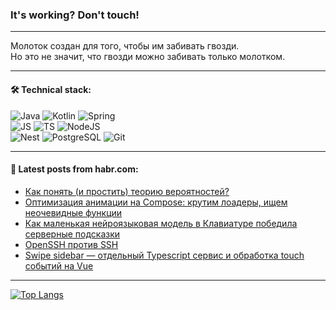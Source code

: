### It's working? Don't touch!

---
Молоток создан для того, чтобы им забивать гвозди. <br>
Но это не значит, что гвозди можно забивать только молотком.

---

#### 🛠️ Technical stack:

![Java](https://img.shields.io/badge/Java-informational?logo=Oracle&style=flat&logoColor=white&color=FF4500)
![Kotlin](https://img.shields.io/badge/Kotlin-informational?logo=Kotlin&style=flat&logoColor=white&color=774D97)
![Spring](https://img.shields.io/badge/SpringBoot-informational?logo=SpringBoot&style=flat&logoColor=white&color=6DB33F) <br>
![JS](https://img.shields.io/badge/JS-informational?logo=javaScript&style=flat&logoColor=black&color=F7Df1E)
![TS](https://img.shields.io/badge/TypeScript-informational?logo=typeScript&style=flat&logoColor=black&color=0667A8)
![NodeJS](https://img.shields.io/badge/NodeJS-informational?logo=node.js&style=flat&logoColor=white&color=70A760) <br>
![Nest](https://img.shields.io/badge/NestJS-informational?logo=NestJS&style=flat&logoColor=white&color=E0234E)
![PostgreSQL](https://img.shields.io/badge/PostgreSQL-informational?logo=PostgreSQL&style=flat&logoColor=white&color=DAA520)
![Git](https://img.shields.io/badge/Git-informational?logo=git&style=flat&logoColor=white&color=778899)

___

#### 💬 Latest posts from habr.com:

<!-- BLOG-POST-LIST:START -->
- [Как понять &lpar;и простить&rpar; теорию вероятностей?](https://habr.com/ru/articles/751862/?utm_source=habrahabr&utm_medium=rss&utm_campaign=751862)
- [Оптимизация анимации на Compose: крутим лоадеры, ищем неочевидные функции](https://habr.com/ru/companies/redmadrobot/articles/751976/?utm_source=habrahabr&utm_medium=rss&utm_campaign=751976)
- [Как маленькая нейроязыковая модель в Клавиатуре победила серверные подсказки](https://habr.com/ru/companies/yandex/articles/751598/?utm_source=habrahabr&utm_medium=rss&utm_campaign=751598)
- [OpenSSH против SSH](https://habr.com/ru/companies/ruvds/articles/751756/?utm_source=habrahabr&utm_medium=rss&utm_campaign=751756)
- [Swipe sidebar — отдельный Typescript сервис и обработка touch событий на Vue](https://habr.com/ru/articles/751618/?utm_source=habrahabr&utm_medium=rss&utm_campaign=751618)
<!-- BLOG-POST-LIST:END -->

---
[![Top Langs](https://github-readme-stats-git-master-advtsetting-gmailcom.vercel.app/api/top-langs/?username=zloylis&langs_count=10&hide_title=false&title_color=e6edf3&size_weight=0.5&count_weight=0.5&layout=compact&hide_border=true&theme=dracula)](https://github.com/zloylis)

<!-- ![GitHub stats](https://github-readme-stats-git-master-advtsetting-gmailcom.vercel.app/api?username=zloylis&show_icons=true&hide_border=true&theme=dracula&hide_title=true&include_all_commits=true&count_private=true&hide=contribs&hide_rank=true) -->

